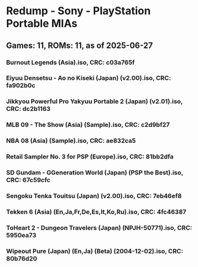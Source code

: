 # Redump - Sony - PlayStation Portable MIAs
## Games: 11, ROMs: 11, as of 2025-06-27

### Burnout Legends (Asia).iso, CRC: c03a765f
### Eiyuu Densetsu - Ao no Kiseki (Japan) (v2.00).iso, CRC: fa902b0c
### Jikkyou Powerful Pro Yakyuu Portable 2 (Japan) (v2.01).iso, CRC: dc2b1163
### MLB 09 - The Show (Asia) (Sample).iso, CRC: c2d9bf27
### NBA 08 (Asia) (Sample).iso, CRC: ae832ca5
### Retail Sampler No. 3 for PSP (Europe).iso, CRC: 81bb2dfa
### SD Gundam - GGeneration World (Japan) (PSP the Best).iso, CRC: 67c59cfc
### Sengoku Tenka Touitsu (Japan) (v2.00).iso, CRC: 7eb46ef8
### Tekken 6 (Asia) (En,Ja,Fr,De,Es,It,Ko,Ru).iso, CRC: 4fc46387
### ToHeart 2 - Dungeon Travelers (Japan) (NPJH-50771).iso, CRC: 5950ea73
### Wipeout Pure (Japan) (En,Ja) (Beta) (2004-12-02).iso, CRC: 80b76d20
